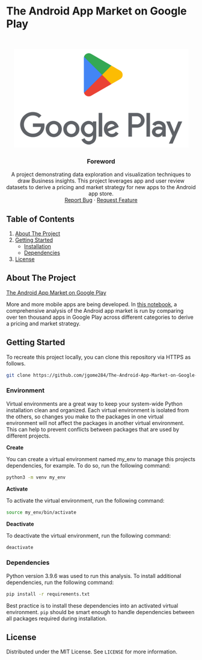 # The Android App Market on Google Play
<br />
<p align="center">
  <a href="https://github.com/jgome284/The-Android-App-Market-on-Google-Play">
    <img src="images\Google-Play-Logo.jpg" alt="Logo" width="465" height="262">
  </a>

  <h3 align="center">Foreword</h3>

  <p align="center">
    A project demonstrating data exploration and visualization techniques to draw Business insights. This project leverages app and user review datasets to derive a pricing and market strategy for new apps to the Android app store.
    <br />
    <a href="https://github.com/jgome284/The-Android-App-Market-on-Google-Play/issues">Report Bug</a>
    ·
    <a href="https://github.com/jgome284/The-Android-App-Market-on-Google-Play/issues">Request Feature</a>
  </p>
</p>


<!-- TABLE OF CONTENTS -->
## Table of Contents
<div style='text-align:'>
  <ol>
    <li>
      <a href="#about-the-project">About The Project</a>
    </li>
    <li>
      <a href="#getting-started">Getting Started</a>
      <ul>
        <li><a href="#environment">Installation</a></li>
        <li><a href="#dependencies">Dependencies</a></li>
      </ul>
    </li>
    <li><a href="#license">License</a></li>
  </ol>
</details>
</div>


<!-- ABOUT THE PROJECT -->
## About The Project
[The Android App Market on Google Play](https://github.com/jgome284/The-Android-App-Market-on-Google-Play)

More and more mobile apps are being developed. In [this notebook](notebook.ipynb), a comprehensive analysis of the Android app market is run by comparing over ten thousand apps in Google Play across different categories to derive a pricing and market strategy.

<!--
You can include tables or images to summarize your results when and if appropriate.
-->

<!-- GETTING STARTED -->
## Getting Started

To recreate this project locally, you can clone this repository via HTTPS as follows.

```sh
git clone https://github.com/jgome284/The-Android-App-Market-on-Google-Play.git 
```
### Environment
Virtual environments are a great way to keep your system-wide Python installation clean and organized. Each virtual environment is isolated from the others, so changes you make to the packages in one virtual environment will not affect the packages in another virtual environment. This can help to prevent conflicts between packages that are used by different projects.

**Create**

 You can create a virtual environment named my_env to manage this projects dependencies, for example. To do so, run the following command:
```sh
python3 -m venv my_env
```

**Activate**

To activate the virtual environment, run the following command:
```sh
source my_env/bin/activate
```

**Deactivate**

To deactivate the virtual environment, run the following command:
```sh
deactivate
```

### Dependencies
Python version 3.9.6 was used to run this analysis. To install additional dependencies, run the following command:
```sh
pip install -r requirements.txt
```
Best practice is to install these dependencies into an activated virtual environment. ```pip``` should be smart enough to handle dependencies between all packages required during installation.

<!-- LICENSE -->
## License

Distributed under the MIT License. See `LICENSE` for more information.
